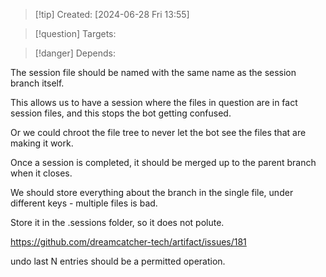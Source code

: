
>[!tip] Created: [2024-06-28 Fri 13:55]

>[!question] Targets: 

>[!danger] Depends: 

The session file should be named with the same name as the session branch itself.

This allows us to have a session where the files in question are in fact session files, and this stops the bot getting confused.

Or we could chroot the file tree to never let the bot see the files that are making it work.

Once a session is completed, it should be merged up to the parent branch when it closes.

We should store everything about the branch in the single file, under different keys - multiple files is bad.

Store it in the .sessions folder, so it does not polute.

https://github.com/dreamcatcher-tech/artifact/issues/181

undo last N entries should be a permitted operation.
